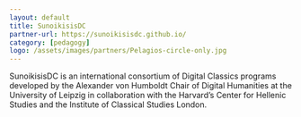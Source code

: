 ```yaml
---
layout: default
title: SunoikisisDC
partner-url: https://sunoikisisdc.github.io/
category: [pedagogy]
logo: /assets/images/partners/Pelagios-circle-only.jpg
---
```


SunoikisisDC is an international consortium of Digital Classics programs developed by the Alexander von Humboldt Chair of Digital Humanities at the University of Leipzig in collaboration with the Harvard’s Center for Hellenic Studies and the Institute of Classical Studies London.

